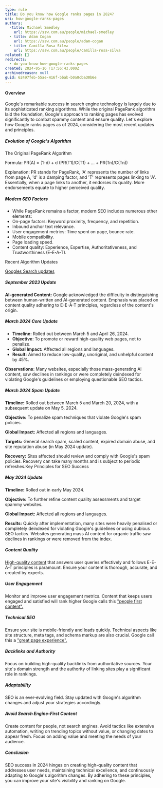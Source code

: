 ```yaml
---
type: rule
title: Do you know how Google ranks pages in 2024?
uri: how-google-ranks-pages
authors:
  -title: Michael Smedley
    url: https://ssw.com.au/people/michael-smedley
  - title: Adam Cogan
    url: https://ssw.com.au/people/adam-cogan
  - title: Camilla Rosa Silva
    url: https://ssw.com.au/people/camilla-rosa-silva
related: []
redirects:
  - do-you-know-how-google-ranks-pages
created: 2024-05-16 T17:56:43.000Z
archivedreason: null
guid: 62497feb-55ae-416f-bbab-b0a0cba30b6e
---
```

#### Overview


Google's remarkable success in search engine technology is largely due to its sophisticated ranking algorithms. While the original PageRank algorithm laid the foundation, Google's approach to ranking pages has evolved significantly to combat spammy content and ensure quality. Let's explore how Google ranks pages as of 2024, considering the most recent updates and principles.


##### Evolution of Google's Algorithm


The Original PageRank Algorithm


Formula: PR(A) = (1-d) + d (PR(T1)/C(T1) + ... + PR(Tn)/C(Tn))


Explanation: PR stands for PageRank, 'A' represents the number of links from page A, 'd' is a damping factor, and 'T' represents pages linking to 'A'. Essentially, when a page links to another, it endorses its quality. More endorsements equate to higher perceived quality.


##### Modern SEO Factors


* While PageRank remains a factor, modern SEO includes numerous other elements:
* On-page factors: Keyword proximity, frequency, and repetition.
* Inbound anchor text relevance.
* User engagement metrics: Time spent on page, bounce rate.
* Mobile compatibility.
* Page loading speed.
* Content quality: Experience, Expertise, Authoritativeness, and Trustworthiness (E-E-A-T).


Recent Algorithm Updates


[Googles Search updates](https://developers.google.com/search/docs/fundamentals/creating-helpful-content#content-and-quality-questions)


##### September 2023 Update


**AI-generated Content:** Google acknowledged the difficulty in distinguishing between human-written and AI-generated content. Emphasis was placed on content quality adhering to E-E-A-T principles, regardless of the content's origin.


##### March 2024 Core Update


* **Timeline:** Rolled out between March 5 and April 26, 2024.
* **Objective:** To promote or reward high-quality web pages, not to penalize.
* **Global Impact:** Affected all regions and languages.
* **Result:** Aimed to reduce low-quality, unoriginal, and unhelpful content by 45%.


**Observations:** Many websites, especially those mass-generating AI content, saw declines in rankings or were completely deindexed for violating Google's guidelines or employing questionable SEO tactics.


##### March 2024 Spam Update


**Timeline:** Rolled out between March 5 and March 20, 2024, with a subsequent update on May 5, 2024.


**Objective:** To penalize spam techniques that violate Google's spam policies.


**Global Impact:** Affected all regions and languages.


**Targets:** General search spam, scaled content, expired domain abuse, and site reputation abuse (in May 2024 update).


**Recovery:** Sites affected should review and comply with Google's spam policies. Recovery can take many months and is subject to periodic refreshes.Key Principles for SEO Success


##### May 2024 Update


**Timeline:** Rolled out in early May 2024.


**Objective:** To further refine content quality assessments and target spammy websites.


**Global Impact:** Affected all regions and languages.


**Results:** Quickly after implementation, many sites were heavily penalised or completely deindexed for violating Google's guidelines or using dubious SEO tactics. Websites generating mass AI content for organic traffic saw declines in rankings or were removed from the index.


##### Content Quality


[High-quality content](https://developers.google.com/search/docs/fundamentals/creating-helpful-content#content-and-quality-questions) that answers user queries effectively and follows E-E-A-T principles is paramount. Ensure your content is thorough, accurate, and created by experts.


##### User Engagement


Monitor and improve user engagement metrics. Content that keeps users engaged and satisfied will rank higher Google calls this ["people first content".](https://developers.google.com/search/docs/fundamentals/creating-helpful-content#expertise-questions)


##### Technical SEO


Ensure your site is mobile-friendly and loads quickly. Technical aspects like site structure, meta tags, and schema markup are also crucial. Google call this a ["great page experience".](https://developers.google.com/search/docs/fundamentals/creating-helpful-content#page-experience)


##### Backlinks and Authority


Focus on building high-quality backlinks from authoritative sources. Your site's domain strength and the authority of linking sites play a significant role in rankings.


##### Adaptability


SEO is an ever-evolving field. Stay updated with Google's algorithm changes and adjust your strategies accordingly.


##### Avoid Search Engine-First Content


Create content for people, not search engines. Avoid tactics like extensive automation, writing on trending topics without value, or changing dates to appear fresh. Focus on adding value and meeting the needs of your audience.


##### Conclusion


SEO success in 2024 hinges on creating high-quality content that addresses user needs, maintaining technical excellence, and continuously adapting to Google's algorithm changes. By adhering to these principles, you can improve your site's visibility and ranking on Google.
